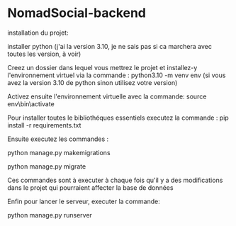 # NomadSocial-backend

installation du projet:

installer python (j'ai la version 3.10, je ne sais pas si ca marchera avec toutes les version, à voir)

Creez un dossier dans lequel vous mettrez le projet et installez-y l'environnement virtuel via la commande : python3.10 -m venv env (si vous avez la version 3.10 de python sinon utilisez votre version)

Activez ensuite l'environnement virtuelle avec la commande: source env\bin\activate

Pour installer toutes le bibliothéques essentiels executez la commande : pip install -r requirements.txt

Ensuite executez les commandes :

python manage.py makemigrations

python manage.py migrate

Ces commandes sont à executer à chaque fois qu'il y a des modifications dans le projet qui pourraient affecter la base de données

Enfin pour lancer le serveur, executer la commande:

python manage.py runserver
